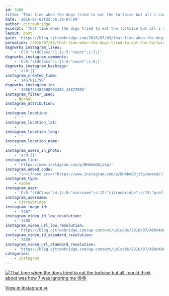 ```yaml
---
id: 7486
title: 'That time when the dogs tried to eat the tortoise but all i could think about was how 7 was ignoring me &#x1f622;&#x1f622;'
date: '2016-07-03T22:56:38-07:00'
author: cjtrowbridge
excerpt: 'That time when the dogs tried to eat the tortoise but all i could think about was how 7 was ignoring me &#x1f622;&#x1f622;'
layout: post
guid: 'https://blog.cjtrowbridge.com/2016/07/03/that-time-when-the-dogs-tried-to-eat-the-tortoise-but-all-i-could-think-about-was-how-7-was-ignoring-me-%f0%9f%98%a2%f0%9f%98%a2/'
permalink: /2016/07/03/that-time-when-the-dogs-tried-to-eat-the-tortoise-but-all-i-could-think-about-was-how-7-was-ignoring-me-%f0%9f%98%a2%f0%9f%98%a2/
dsgnwrks_instagram_likes:
    - 'O:8:"stdClass":1:{s:5:"count";i:3;}'
dsgnwrks_instagram_comments:
    - 'O:8:"stdClass":1:{s:5:"count";i:0;}'
dsgnwrks_instagram_hashtags:
    - 'a:0:{}'
instagram_created_time:
    - '1467611798'
dsgnwrks_instagram_id:
    - '1286743484598793385_41872995'
instagram_filter_used:
    - Normal
instagram_attribution:
    - ''
instagram_location:
    - ''
instagram_location_lat:
    - ''
instagram_location_long:
    - ''
instagram_location_name:
    - ''
instagram_users_in_photo:
    - 'a:0:{}'
instagram_link:
    - 'https://www.instagram.com/p/BHbbmG8jzSp/'
instagram_embed_code:
    - "\n<iframe src=\"https://www.instagram.com/p/BHbbmG8jzSp/embed/\" width=\"612\" height=\"710\" frameborder=\"0\" scrolling=\"no\" allowtransparency=\"true\" class=\"insta-image-embed\"></iframe>\n"
instagram_type:
    - video
instagram_user:
    - 'O:8:"stdClass":4:{s:8:"username";s:12:"cjtrowbridge";s:15:"profile_picture";s:95:"https://scontent.cdninstagram.com/t51.2885-19/s150x150/13259063_566228746871906_714207650_a.jpg";s:2:"id";s:8:"41872995";s:9:"full_name";s:13:"CJ Trowbridge";}'
instagram_username:
    - cjtrowbridge
instagram_image_id:
    - '7487'
instagram_video_id_low_resolution:
    - '7488'
instagram_video_url_low_resolution:
    - 'https://blog.cjtrowbridge.com/wp-content/uploads/2016/07/480x480-video-1467611798.mp4'
instagram_video_id_standard_resolution:
    - '7489'
instagram_video_url_standard_resolution:
    - 'https://blog.cjtrowbridge.com/wp-content/uploads/2016/07/480x480-video-1467611798-1.mp4'
categories:
    - Instagram
---
```


[![That time when the dogs tried to eat the tortoise but all i could think about was how 7 was ignoring me 😢😢](https://blog.cjtrowbridge.com/wp-content/uploads/2016/07/1467611798-1-1.jpg)](https://www.instagram.com/p/BHbbmG8jzSp/)

[View in Instagram ⇒](https://www.instagram.com/p/BHbbmG8jzSp/)